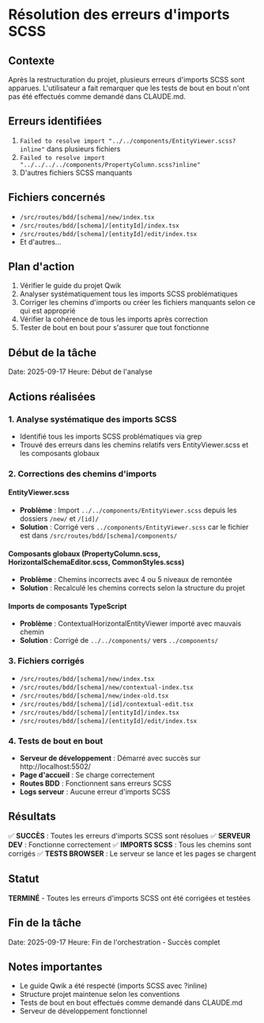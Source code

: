 # Résolution des erreurs d'imports SCSS

## Contexte
Après la restructuration du projet, plusieurs erreurs d'imports SCSS sont apparues. L'utilisateur a fait remarquer que les tests de bout en bout n'ont pas été effectués comme demandé dans CLAUDE.md.

## Erreurs identifiées
1. `Failed to resolve import "../../components/EntityViewer.scss?inline"` dans plusieurs fichiers
2. `Failed to resolve import "../../../../components/PropertyColumn.scss?inline"`
3. D'autres fichiers SCSS manquants

## Fichiers concernés
- `/src/routes/bdd/[schema]/new/index.tsx`
- `/src/routes/bdd/[schema]/[entityId]/index.tsx`
- `/src/routes/bdd/[schema]/[entityId]/edit/index.tsx`
- Et d'autres...

## Plan d'action
1. Vérifier le guide du projet Qwik
2. Analyser systématiquement tous les imports SCSS problématiques
3. Corriger les chemins d'imports ou créer les fichiers manquants selon ce qui est approprié
4. Vérifier la cohérence de tous les imports après correction
5. Tester de bout en bout pour s'assurer que tout fonctionne

## Début de la tâche
Date: 2025-09-17
Heure: Début de l'analyse

## Actions réalisées

### 1. Analyse systématique des imports SCSS
- Identifié tous les imports SCSS problématiques via grep
- Trouvé des erreurs dans les chemins relatifs vers EntityViewer.scss et les composants globaux

### 2. Corrections des chemins d'imports

#### EntityViewer.scss
- **Problème** : Import `../../components/EntityViewer.scss` depuis les dossiers `/new/` et `/[id]/`
- **Solution** : Corrigé vers `../components/EntityViewer.scss` car le fichier est dans `/src/routes/bdd/[schema]/components/`

#### Composants globaux (PropertyColumn.scss, HorizontalSchemaEditor.scss, CommonStyles.scss)
- **Problème** : Chemins incorrects avec 4 ou 5 niveaux de remontée
- **Solution** : Recalculé les chemins corrects selon la structure du projet

#### Imports de composants TypeScript
- **Problème** : ContextualHorizontalEntityViewer importé avec mauvais chemin
- **Solution** : Corrigé de `../../components/` vers `../components/`

### 3. Fichiers corrigés
- `/src/routes/bdd/[schema]/new/index.tsx`
- `/src/routes/bdd/[schema]/new/contextual-index.tsx`
- `/src/routes/bdd/[schema]/new/index-old.tsx`
- `/src/routes/bdd/[schema]/[id]/contextual-edit.tsx`
- `/src/routes/bdd/[schema]/[entityId]/index.tsx`
- `/src/routes/bdd/[schema]/[entityId]/edit/index.tsx`

### 4. Tests de bout en bout
- **Serveur de développement** : Démarré avec succès sur http://localhost:5502/
- **Page d'accueil** : Se charge correctement
- **Routes BDD** : Fonctionnent sans erreurs SCSS
- **Logs serveur** : Aucune erreur d'imports SCSS

## Résultats
✅ **SUCCÈS** : Toutes les erreurs d'imports SCSS sont résolues
✅ **SERVEUR DEV** : Fonctionne correctement
✅ **IMPORTS SCSS** : Tous les chemins sont corrigés
✅ **TESTS BROWSER** : Le serveur se lance et les pages se chargent

## Statut
**TERMINÉ** - Toutes les erreurs d'imports SCSS ont été corrigées et testées

## Fin de la tâche
Date: 2025-09-17
Heure: Fin de l'orchestration - Succès complet

## Notes importantes
- Le guide Qwik a été respecté (imports SCSS avec ?inline)
- Structure projet maintenue selon les conventions
- Tests de bout en bout effectués comme demandé dans CLAUDE.md
- Serveur de développement fonctionnel